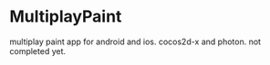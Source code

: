 # MultiplayPaint
multiplay paint app for android and ios. cocos2d-x and photon. not completed yet.


